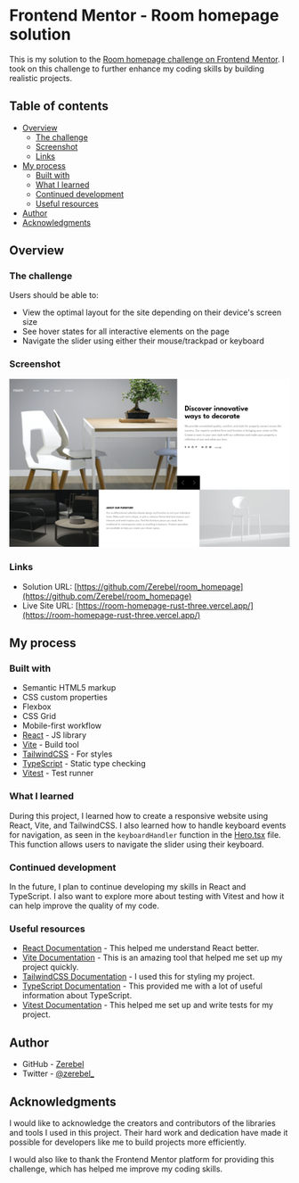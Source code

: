 # Frontend Mentor - Room homepage solution

This is my solution to the [Room homepage challenge on Frontend Mentor](https://www.frontendmentor.io/challenges/room-homepage-BtdBY_ENq). I took on this challenge to further enhance my coding skills by building realistic projects.

## Table of contents

- [Overview](#overview)
  - [The challenge](#the-challenge)
  - [Screenshot](#screenshot)
  - [Links](#links)
- [My process](#my-process)
  - [Built with](#built-with)
  - [What I learned](#what-i-learned)
  - [Continued development](#continued-development)
  - [Useful resources](#useful-resources)
- [Author](#author)
- [Acknowledgments](#acknowledgments)

## Overview

### The challenge

Users should be able to:

- View the optimal layout for the site depending on their device's screen size
- See hover states for all interactive elements on the page
- Navigate the slider using either their mouse/trackpad or keyboard

### Screenshot

![Screenshot](./public/screenshot.png)

### Links

- Solution URL: [https://github.com/Zerebel/room_homepage](https://github.com/Zerebel/room_homepage)
- Live Site URL: [https://room-homepage-rust-three.vercel.app/](https://room-homepage-rust-three.vercel.app/)

## My process

### Built with

- Semantic HTML5 markup
- CSS custom properties
- Flexbox
- CSS Grid
- Mobile-first workflow
- [React](https://reactjs.org/) - JS library
- [Vite](https://vitejs.dev/) - Build tool
- [TailwindCSS](https://tailwindcss.com/) - For styles
- [TypeScript](https://www.typescriptlang.org/) - Static type checking
- [Vitest](https://vitest.dev/) - Test runner

### What I learned

During this project, I learned how to create a responsive website using React, Vite, and TailwindCSS. I also learned how to handle keyboard events for navigation, as seen in the `keyboardHandler` function in the [Hero.tsx](#file:hero.tsx-context) file. This function allows users to navigate the slider using their keyboard.

### Continued development

In the future, I plan to continue developing my skills in React and TypeScript. I also want to explore more about testing with Vitest and how it can help improve the quality of my code.

### Useful resources

- [React Documentation](https://reactjs.org/docs/getting-started.html) - This helped me understand React better.
- [Vite Documentation](https://vitejs.dev/guide/) - This is an amazing tool that helped me set up my project quickly.
- [TailwindCSS Documentation](https://tailwindcss.com/docs) - I used this for styling my project.
- [TypeScript Documentation](https://www.typescriptlang.org/docs/) - This provided me with a lot of useful information about TypeScript.
- [Vitest Documentation](https://vitest.dev/) - This helped me set up and write tests for my project.

## Author

- GitHub - [Zerebel](https://github.com/Zerebel)
- Twitter - [@zerebel\_](https://twitter.com/zerebel_)

## Acknowledgments

I would like to acknowledge the creators and contributors of the libraries and tools I used in this project. Their hard work and dedication have made it possible for developers like me to build projects more efficiently.

I would also like to thank the Frontend Mentor platform for providing this challenge, which has helped me improve my coding skills.
